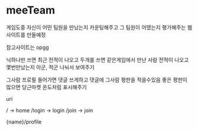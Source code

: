 # meeTeam

게임도중 자신이 어떤 팀원을 만났는지 카운팅해주고 그 팀원이 어땠는지 평가해주는 웹사이트를 만들예정

참고사이트는 opgg

닉하나만 쓰면 최근 전적이 나오고
두개를 쓰면 같은게임에서 만난 사람 전적이 나오고
몇번만났는지 아군, 적군 나눠서 보여주기

그사람 프로필 들어가면 댓글 쓰게하고 댓글에 그사람 평판을 적을수있음
좋은 평판이 많으면 당근마켓 온도처럼 표시해주기

uri

/ -> home
/login -> login
/join -> join

{name}/profile
